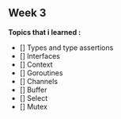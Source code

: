 ## Week 3
**Topics that i learned :**
- []  Types and type assertions
- []  Interfaces
- []  Context
- []  Goroutines
- []  Channels
- []  Buffer
- []  Select
- []  Mutex